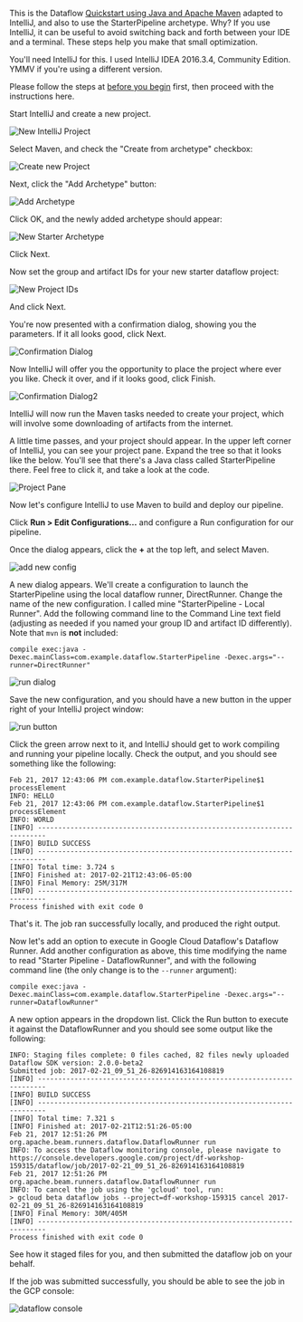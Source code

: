 This is the Dataflow [Quickstart using Java and Apache Maven](https://cloud.google.com/dataflow/docs/quickstarts/quickstart-java-maven) adapted to IntelliJ, and also to use the StarterPipeline archetype. Why? If you use IntelliJ, it can be useful to avoid switching back and forth between your IDE and a terminal. These steps help you make that small optimization.

You'll need IntelliJ for this. I used IntelliJ IDEA 2016.3.4, Community Edition. YMMV if you're using a different version.

Please follow the steps at [before you begin](https://cloud.google.com/dataflow/docs/quickstarts/quickstart-java-maven#before-you-begin) first, then proceed with the instructions here.

Start IntelliJ and create a new project. 

![New IntelliJ Project](images/new_intellij_project.png)

Select Maven, and check the "Create from archetype" checkbox:

![Create new Project](images/maven_project_from_archetype.png)

Next, click the "Add Archetype" button:

![Add Archetype](images/add_archetype_dialog.png)

Click OK, and the newly added archetype should appear:

![New Starter Archetype](images/new_archetype_added.png)

Click Next.

Now set the group and artifact IDs for your new starter dataflow project:

![New Project IDs](images/new_starter_project_ids.png)

And click Next.

You're now presented with a confirmation dialog, showing you the parameters. If it all looks good, click Next.

![Confirmation Dialog](images/confirmation.png)

Now IntelliJ will offer you the opportunity to place the project where ever you like. Check it over, and if it looks good, click Finish.

![Confirmation Dialog2](images/confirm_location.png)

IntelliJ will now run the Maven tasks needed to create your project, which will involve some downloading of artifacts from the internet.

A little time passes, and your project should appear. In the upper left corner of IntelliJ, you can see your project pane. Expand the tree so that it looks like the below. You'll see that there's a Java class called StarterPipeline there. Feel free to click it, and take a look at the code.

![Project Pane](images/project_pane.png)

Now let's configure IntelliJ to use Maven to build and deploy our pipeline.

Click **Run > Edit Configurations...** and configure a Run configuration for our pipeline. 

Once the dialog appears, click the **+** at the top left, and select Maven. 

![add new config](images/add_new_configuration.png)

A new dialog appears. We'll create a configuration to launch the StarterPipeline using the local dataflow runner, DirectRunner. Change the name of the new configuration. I called mine "StarterPipeline - Local Runner". Add the following command line to the Command Line text field (adjusting as needed if you named your group ID and artifact ID differently). Note that `mvn` is **not** included:


	compile exec:java -Dexec.mainClass=com.example.dataflow.StarterPipeline -Dexec.args="--runner=DirectRunner"


![run dialog](images/completed_new_configuration.png)

Save the new configuration, and you should have a new button in the upper right of your IntelliJ project window:

![run button](images/local_runner_button.png)

Click the green arrow next to it, and IntelliJ should get to work compiling and running your pipeline locally. Check the output, and you should see something like the following:


	Feb 21, 2017 12:43:06 PM com.example.dataflow.StarterPipeline$1 processElement
	INFO: HELLO
	Feb 21, 2017 12:43:06 PM com.example.dataflow.StarterPipeline$1 processElement
	INFO: WORLD
	[INFO] ------------------------------------------------------------------------
	[INFO] BUILD SUCCESS
	[INFO] ------------------------------------------------------------------------
	[INFO] Total time: 3.724 s
	[INFO] Finished at: 2017-02-21T12:43:06-05:00
	[INFO] Final Memory: 25M/317M
	[INFO] ------------------------------------------------------------------------
	Process finished with exit code 0


That's it. The job ran successfully locally, and produced the right output.

Now let's add an option to execute in Google Cloud Dataflow's Dataflow Runner. Add another configuration as above, this time modifying the name to read "Starter Pipeline - DataflowRunner", and with the following command line (the only change is to the `--runner` argument):


	compile exec:java -Dexec.mainClass=com.example.dataflow.StarterPipeline -Dexec.args="--runner=DataflowRunner"

A new option appears in the dropdown list. Click the Run button to execute it against the DataflowRunner and you should see some output like the following:

	INFO: Staging files complete: 0 files cached, 82 files newly uploaded
	Dataflow SDK version: 2.0.0-beta2
	Submitted job: 2017-02-21_09_51_26-826914163164108819
	[INFO] ------------------------------------------------------------------------
	[INFO] BUILD SUCCESS
	[INFO] ------------------------------------------------------------------------
	[INFO] Total time: 7.321 s
	[INFO] Finished at: 2017-02-21T12:51:26-05:00
	Feb 21, 2017 12:51:26 PM org.apache.beam.runners.dataflow.DataflowRunner run
	INFO: To access the Dataflow monitoring console, please navigate to https://console.developers.google.com/project/df-workshop-159315/dataflow/job/2017-02-21_09_51_26-826914163164108819
	Feb 21, 2017 12:51:26 PM org.apache.beam.runners.dataflow.DataflowRunner run
	INFO: To cancel the job using the 'gcloud' tool, run:
	> gcloud beta dataflow jobs --project=df-workshop-159315 cancel 2017-02-21_09_51_26-826914163164108819
	[INFO] Final Memory: 30M/405M
	[INFO] ------------------------------------------------------------------------
	Process finished with exit code 0

See how it staged files for you, and then submitted the dataflow job on your behalf.

If the job was submitted successfully, you should be able to see the job in the GCP console:

![dataflow console](images/dataflow_console.png)
